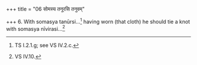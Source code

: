 +++
title = "06 सोमस्य तनूरसि तनुवम्"

+++
6. With somasya tanūrsi...[^1] having worn (that cloth) he should tie a knot with somasya nīvirasi...[^2]  


[^1]: TS I.2.1.g; see VS IV.2.c.  

[^2]: VS IV.10.
